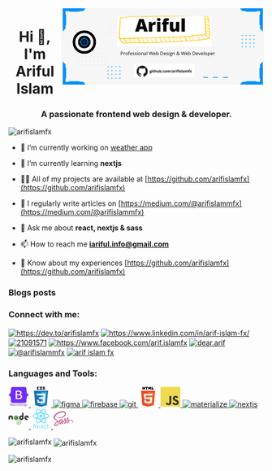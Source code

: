 
<img align="right" alt="Coding" width="400" src="https://raw.githubusercontent.com/arifislamfx/play-with-api/main/img/nea%20(1).png">
<h1 align="center">Hi 👋, I'm Ariful Islam</h1>
<h3 align="center">A passionate frontend web design & developer.</h3>

<p align="left"> <img src="https://komarev.com/ghpvc/?username=arifislamfx&label=Profile%20views&color=0e75b6&style=flat" alt="arifislamfx" /> </p>

- 🔭 I’m currently working on [weather app](https://github.com/arifislamfx/weather-app)

- 🌱 I’m currently learning **nextjs**

- 👨‍💻 All of my projects are available at [https://github.com/arifislamfx](https://github.com/arifislamfx)

- 📝 I regularly write articles on [https://medium.com/@arifislammfx](https://medium.com/@arifislammfx)

- 💬 Ask me about **react, nextjs & sass**

- 📫 How to reach me **iariful.info@gmail.com**

- 📄 Know about my experiences [https://github.com/arifislamfx](https://github.com/arifislamfx)

### Blogs posts
<!-- BLOG-POST-LIST:START -->
<!-- BLOG-POST-LIST:END -->

<h3 align="left">Connect with me:</h3>
<p align="left">
<a href="https://dev.to/https://dev.to/arifislamfx" target="blank"><img align="center" src="https://cdn.jsdelivr.net/npm/simple-icons@3.0.1/icons/dev-dot-to.svg" alt="https://dev.to/arifislamfx" height="30" width="40" /></a>
<a href="https://linkedin.com/in/https://www.linkedin.com/in/arif-islam-fx/" target="blank"><img align="center" src="https://cdn.jsdelivr.net/npm/simple-icons@3.0.1/icons/linkedin.svg" alt="https://www.linkedin.com/in/arif-islam-fx/" height="30" width="40" /></a>
<a href="https://stackoverflow.com/users/21091571" target="blank"><img align="center" src="https://cdn.jsdelivr.net/npm/simple-icons@3.0.1/icons/stackoverflow.svg" alt="21091571" height="30" width="40" /></a>
<a href="https://fb.com/https://www.facebook.com/arif.islamfx" target="blank"><img align="center" src="https://cdn.jsdelivr.net/npm/simple-icons@3.0.1/icons/facebook.svg" alt="https://www.facebook.com/arif.islamfx" height="30" width="40" /></a>
<a href="https://instagram.com/dear.arif" target="blank"><img align="center" src="https://cdn.jsdelivr.net/npm/simple-icons@3.0.1/icons/instagram.svg" alt="dear.arif" height="30" width="40" /></a>
<a href="https://medium.com/@arifislammfx" target="blank"><img align="center" src="https://cdn.jsdelivr.net/npm/simple-icons@3.0.1/icons/medium.svg" alt="@arifislammfx" height="30" width="40" /></a>
<a href="https://www.youtube.com/c/arif islam fx" target="blank"><img align="center" src="https://cdn.jsdelivr.net/npm/simple-icons@3.0.1/icons/youtube.svg" alt="arif islam fx" height="30" width="40" /></a>
</p>

<h3 align="left">Languages and Tools:</h3>
<p align="left"> <a href="https://getbootstrap.com" target="_blank"> <img src="https://raw.githubusercontent.com/devicons/devicon/master/icons/bootstrap/bootstrap-plain-wordmark.svg" alt="bootstrap" width="40" height="40"/> </a> <a href="https://www.w3schools.com/css/" target="_blank"> <img src="https://raw.githubusercontent.com/devicons/devicon/master/icons/css3/css3-original-wordmark.svg" alt="css3" width="40" height="40"/> </a> <a href="https://www.figma.com/" target="_blank"> <img src="https://www.vectorlogo.zone/logos/figma/figma-icon.svg" alt="figma" width="40" height="40"/> </a> <a href="https://firebase.google.com/" target="_blank"> <img src="https://www.vectorlogo.zone/logos/firebase/firebase-icon.svg" alt="firebase" width="40" height="40"/> </a> <a href="https://git-scm.com/" target="_blank"> <img src="https://www.vectorlogo.zone/logos/git-scm/git-scm-icon.svg" alt="git" width="40" height="40"/> </a> <a href="https://www.w3.org/html/" target="_blank"> <img src="https://raw.githubusercontent.com/devicons/devicon/master/icons/html5/html5-original-wordmark.svg" alt="html5" width="40" height="40"/> </a> <a href="https://developer.mozilla.org/en-US/docs/Web/JavaScript" target="_blank"> <img src="https://raw.githubusercontent.com/devicons/devicon/master/icons/javascript/javascript-original.svg" alt="javascript" width="40" height="40"/> </a> <a href="https://materializecss.com/" target="_blank"> <img src="https://raw.githubusercontent.com/prplx/svg-logos/5585531d45d294869c4eaab4d7cf2e9c167710a9/svg/materialize.svg" alt="materialize" width="40" height="40"/> </a> <a href="https://nextjs.org/" target="_blank"> <img src="https://cdn.worldvectorlogo.com/logos/nextjs-3.svg" alt="nextjs" width="40" height="40"/> </a> <a href="https://nodejs.org" target="_blank"> <img src="https://raw.githubusercontent.com/devicons/devicon/master/icons/nodejs/nodejs-original-wordmark.svg" alt="nodejs" width="40" height="40"/> </a> <a href="https://reactjs.org/" target="_blank"> <img src="https://raw.githubusercontent.com/devicons/devicon/master/icons/react/react-original-wordmark.svg" alt="react" width="40" height="40"/> </a> <a href="https://sass-lang.com" target="_blank"> <img src="https://raw.githubusercontent.com/devicons/devicon/master/icons/sass/sass-original.svg" alt="sass" width="40" height="40"/> </a> </p>

<p><img align="left" src="https://github-readme-stats.vercel.app/api/top-langs?username=arifislamfx&show_icons=true&locale=en&layout=compact" alt="arifislamfx" /></p>

<p>&nbsp;<img align="center" src="https://github-readme-stats.vercel.app/api?username=arifislamfx&show_icons=true&locale=en" alt="arifislamfx" /></p>

<p><img align="center" src="https://github-readme-streak-stats.herokuapp.com/?user=arifislamfx&" alt="arifislamfx" /></p>
